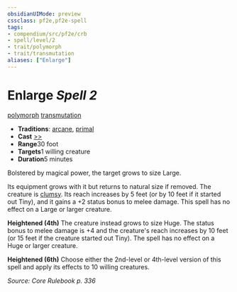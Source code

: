 ```yaml
---
obsidianUIMode: preview
cssclass: pf2e,pf2e-spell
tags:
- compendium/src/pf2e/crb
- spell/level/2
- trait/polymorph
- trait/transmutation
aliases: ["Enlarge"]
---
```

# Enlarge *Spell 2*   
[polymorph](/rules/traits/polymorph.md)  [transmutation](/rules/traits/transmutation.md)  

- **Traditions**: [arcane](/rules/traits/arcane.md), [primal](/rules/traits/primal.md)
- **Cast** [>>](/rules/core-rulebook/chapter-9-playing-the-game.md#Actions "Two-Action") 
- **Range**30 foot
- **Targets**1 willing creature
- **Duration**5 minutes

Bolstered by magical power, the target grows to size Large.

Its equipment grows with it but returns to natural size if removed. The creature is [clumsy](/rules/conditions.md#Clumsy). Its reach increases by 5 feet (or by 10 feet if it started out Tiny), and it gains a +2 status bonus to melee damage. This spell has no effect on a Large or larger creature.

**Heightened (4th)** The creature instead grows to size Huge. The status bonus to melee damage is +4 and the creature's reach increases by 10 feet (or 15 feet if the creature started out Tiny). The spell has no effect on a Huge or larger creature.

**Heightened (6th)** Choose either the 2nd-level or 4th-level version of this spell and apply its effects to 10 willing creatures.

*Source: Core Rulebook p. 336*